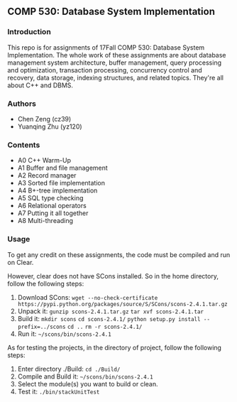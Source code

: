 ## COMP 530: Database System Implementation

### Introduction

This repo is for assignments of 17Fall COMP 530: Database System Implementation. The whole work of these assignments are about database management system architecture, buffer management, query processing and optimization, transaction processing, concurrency control and recovery, data storage, indexing structures, and related topics. They're all about C++ and DBMS.

### Authors

* Chen Zeng (cz39)
* Yuanqing Zhu (yz120)

### Contents

* A0 C++ Warm-Up
* A1 Buffer and file management
* A2 Record manager
* A3 Sorted file implementation
* A4 B+-tree implementation
* A5 SQL type checking
* A6 Relational operators
* A7 Putting it all together
* A8 Multi-threading

### Usage

To get any credit on these assignments, the code must be compiled and run on Clear. 

However, clear does not have SCons installed. So in the home directory, follow the following steps:

1. Download SCons: `wget --no-check-certificate https://pypi.python.org/packages/source/S/SCons/scons-2.4.1.tar.gz`
2. Unpack it: `gunzip scons-2.4.1.tar.gz` `tar xvf scons-2.4.1.tar`
3. Build it: `mkdir scons` `cd scons-2.4.1/` `python setup.py install --prefix=../scons` `cd ..` `rm -r scons-2.4.1/`
4. Run it: `~/scons/bin/scons-2.4.1`

As for testing the projects, in the directory of project, follow the following steps:

1. Enter directory ./Build: `cd ./Build/`
2. Compile and Build it: `~/scons/bin/scons-2.4.1`
3. Select the module(s) you want to build or clean.
4. Test it: `./bin/stackUnitTest`